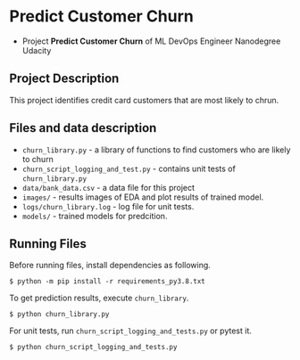 # Predict Customer Churn

- Project **Predict Customer Churn** of ML DevOps Engineer Nanodegree Udacity

## Project Description
This project identifies credit card customers that are most likely to chrun. 

## Files and data description
* `churn_library.py` - a library of functions to find customers who are likely to churn
* `churn_script_logging_and_test.py` - contains unit tests of `churn_library.py`
* `data/bank_data.csv` - a data file for this project
* `images/` - results images of EDA and plot results of trained model.
* `logs/churn_library.log` - log file for unit tests.
* `models/` - trained models for predcition.

## Running Files
Before running files, install dependencies as following.
```
$ python -m pip install -r requirements_py3.8.txt
```

To get prediction results, execute `churn_library`.
```
$ python churn_library.py
```

For unit tests, run `churn_script_logging_and_tests.py` or pytest it.
```
$ python churn_script_logging_and_tests.py
```